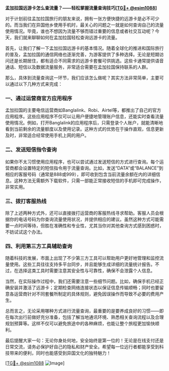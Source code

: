 **孟加拉国远游卡怎么查流量？——轻松掌握流量查询技巧[[TG💪+ @esim1088](https://t.me/s/esim1088)]**

对于计划前往孟加拉国旅行的朋友来说，拥有一张方便快捷的远游卡是必不可少的。而当我们在异国他乡使用手机时，最关心的问题之一就是如何查询自己的流量使用情况。毕竟，谁也不想因为流量不够而错过重要的信息或者社交互动呢？今天，我们就来聊聊如何在孟加拉国轻松查询远游卡的流量。

首先，让我们了解一下孟加拉国远游卡的基本情况。随着全球化的推进和国际旅行的普及，孟加拉国的通信网络也逐渐完善，为游客提供了多种选择。无论是短期访问还是长期居住，都有适合不同需求的远游卡套餐可供挑选。这些卡通常提供语音通话、短信以及数据流量服务，非常适合需要在孟加拉国保持联系的人群。

那么，具体到流量查询这一环节，我们应该怎么做呢？其实方法非常简单，主要可以通过以下几种方式来完成：

### 一、通过运营商官方应用程序

孟加拉国的主要电信运营商如Banglalink、Robi、Airtel等，都推出了自己的官方应用程序。这些应用程序不仅可以让用户便捷地管理账户信息，还能实时查看流量使用情况。例如，打开Banglalink的应用程序后，只需登录个人账户，就能清晰地看到当前剩余的流量额度以及使用记录。这种方式的优势在于操作直观，信息更新及时，非常适合经常使用手机上网的用户。

### 二、发送短信指令查询

如果你不太习惯使用应用程序，也可以尝试通过发送短信的方式进行查询。每个运营商都会设置特定的短信指令用于流量查询。比如，发送“DATA”或“BALANCE”到相应的客服号码（通常是888或999），即可收到包含当前流量余额在内的详细信息。这种方法无需额外下载软件，只需一部能正常接收短信的手机即可完成操作，非常实用。

### 三、拨打客服热线

除了上述两种方式外，还可以直接拨打运营商的客服热线寻求帮助。客服人员会根据你的电话号码为你查询流量使用状况，并提供相应的建议。虽然这种方式可能需要一点时间等待，但胜在准确性和专业性，尤其当你对其他查询方式感到困惑时，不妨试试这个办法。

### 四、利用第三方工具辅助查询

随着科技的发展，市面上出现了不少第三方工具可以帮助用户更好地管理和监控流量使用。这些工具往往支持多平台同步，并且能够生成详细的流量统计报告。不过，在选择这类工具时需要注意其安全性与可靠性，确保不会泄露个人信息。

当然，在实际操作过程中，我们还需要注意一些细节问题。比如，确保手机已经正确安装并激活了远游卡；定期检查网络连接状态以保证信息传输顺畅；同时也要留意各运营商针对不同套餐所制定的具体规则，避免因误操作而导致不必要的费用产生。

总而言之，无论采用哪种方式进行流量查询，最重要的是要养成良好的习惯——即在每次出行前做好充分准备，包括了解当地通讯环境、熟悉相关查询流程以及合理规划预算等。这样不仅可以避免旅途中的各种麻烦，也能让整个旅程更加愉快顺利。

最后提醒大家一句：无论你身处何地，安全始终是第一位的！无论是在线支付还是日常交流，请务必保护好自己的隐私和财产安全。希望每一位远行者都能享受到科技带来的便利，同时也能感受到异国文化的独特魅力！

[[TG💪+ @esim1088](https://t.me/s/esim1088) ![Image](https://i.postimg.cc/4NQfJmqS/Snipaste-2025-05-13-00-14-12.png)]
